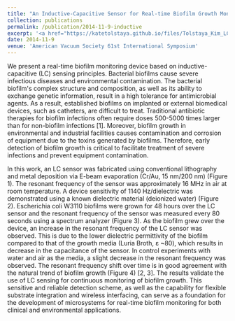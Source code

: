 ```yaml
---
title: "An Inductive-Capacitive Sensor for Real-time Biofilm Growth Monitoring"
collection: publications
permalink: /publication/2014-11-9-inductive
excerpt: '<a href="https://katetolstaya.github.io/files/Tolstaya_Kim_LC_Sensor.pptx"> [Slides] </a> <a href="http://www2.avs.org/symposium2014/Papers/Paper_BI+AS+MN+NS-TuM2.html"> [Proceedings] </a>'
date: 2014-11-9
venue: 'American Vacuum Society 61st International Symposium'
---
```


We present a real-time biofilm monitoring device based on inductive-capacitive (LC) sensing principles. Bacterial biofilms cause severe infectious diseases and environmental contamination. The bacterial biofilm's complex structure and composition, as well as its ability to exchange genetic information, result in a high tolerance for antimicrobial agents. As a result, established biofilms on implanted or external biomedical devices, such as catheters, are difficult to treat. Traditional antibiotic therapies for biofilm infections often require doses 500-5000 times larger than for non-biofilm infections [1]. Moreover, biofilm growth in environmental and industrial facilities causes contamination and corrosion of equipment due to the toxins generated by biofilms. Therefore, early detection of biofilm growth is critical to facilitate treatment of severe infections and prevent equipment contamination.

In this work, an LC sensor was fabricated using conventional lithography and metal deposition via E-beam evaporation (Cr/Au, 15 nm/200 nm) (Figure 1). The resonant frequency of the sensor was approximately 16 MHz in air at room temperature. A device sensitivity of 1140 Hz/dielectric was demonstrated using a known dielectric material (deionized water) (Figure 2). Escherichia coli W3110 biofilms were grown for 48 hours over the LC sensor and the resonant frequency of the sensor was measured every 80 seconds using a spectrum analyzer (Figure 3). As the biofilm grew over the device, an increase in the resonant frequency of the LC sensor was observed. This is due to the lower dielectric permittivity of the biofilm compared to that of the growth media (Luria Broth, ε ~80), which results in decrease in the capacitance of the sensor. In control experiments with water and air as the media, a slight decrease in the resonant frequency was observed. The resonant frequency shift over time is in good agreement with the natural trend of biofilm growth (Figure 4) [2, 3]. The results validate the use of LC sensing for continuous monitoring of biofilm growth. This sensitive and reliable detection scheme, as well as the capability for flexible substrate integration and wireless interfacing, can serve as a foundation for the development of microsystems for real-time biofilm monitoring for both clinical and environmental applications.
